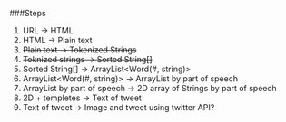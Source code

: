 ###Steps
1. URL -> HTML
2. HTML -> Plain text
3. ~~Plain text -> Tokenized Strings~~
4. ~~Toknized strings -> Sorted String[]~~
5. Sorted String[] -> ArrayList<Word(#, string)>
6. ArrayList<Word(#, string)> -> ArrayList<Word> by part of speech
7. ArrayList<Word> by part of speech -> 2D array of Strings by part of speech
8. 2D + templetes -> Text of tweet
9. Text of tweet -> Image and tweet using twitter API?

